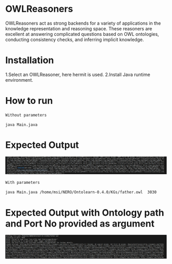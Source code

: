 # OWLReasoners
OWLReasoners act as strong backends for a variety of applications in the knowledge representation and reasoning space. These reasoners are excellent at answering complicated questions based on OWL ontologies, conducting consistency checks, and inferring implicit knowledge.


# Installation
1.Select an OWLReasoner, here hermit is used.
2.Install Java runtime environment.

# How to run
```
Without parameters
```
    java Main.java 

# Expected Output 
![alt text](Images/Expected%20Output.png)


```
With parameters
```
    java Main.java /home/msi/NERO/Ontolearn-0.4.0/KGs/father.owl  3030

# Expected Output with Ontology path and Port No provided as argument
![alt text](Images/Ontology%20path%20and%20PORt%20no%20provided%20as%20argument.png)    